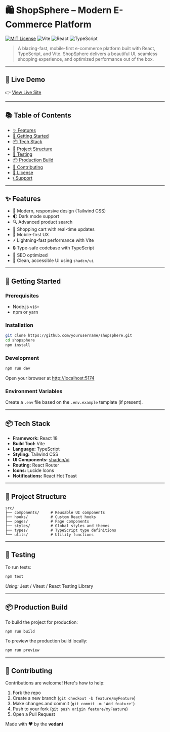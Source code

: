 # 🛍️ ShopSphere – Modern E-Commerce Platform

[![MIT License](https://img.shields.io/badge/license-MIT-blue.svg)](LICENSE)
![Vite](https://img.shields.io/badge/built%20with-Vite-646CFF.svg)
![React](https://img.shields.io/badge/React-18-61dafb.svg)
![TypeScript](https://img.shields.io/badge/TypeScript-4.x-3178c6.svg)

> A blazing-fast, mobile-first e-commerce platform built with React, TypeScript, and Vite. ShopSphere delivers a beautiful UI, seamless shopping experience, and optimized performance out of the box.

---

## 🔗 Live Demo

👉 [View Live Site](https://your-demo-url.vercel.app)

---

## 📚 Table of Contents

- [✨ Features](#-features)
- [🚀 Getting Started](#-getting-started)
- [📦 Tech Stack](#-tech-stack)
- [📁 Project Structure](#-project-structure)
- [🧪 Testing](#-testing)
- [📦 Production Build](#-production-build)
- [🤝 Contributing](#-contributing)
- [📝 License](#-license)
- [📞 Support](#-support)

---

## ✨ Features

- 🎨 Modern, responsive design (Tailwind CSS)
- 🌓 Dark mode support
- 🔍 Advanced product search
- 🛒 Shopping cart with real-time updates
- 📱 Mobile-first UX
- ⚡ Lightning-fast performance with Vite
- 🔒 Type-safe codebase with TypeScript
- 🎯 SEO optimized
- 💅 Clean, accessible UI using `shadcn/ui`

---

## 🚀 Getting Started

### Prerequisites

- Node.js `v16+`
- npm or yarn

### Installation

```bash
git clone https://github.com/yourusername/shopsphere.git
cd shopsphere
npm install
```

### Development

```bash
npm run dev
```

Open your browser at [http://localhost:5174](http://localhost:5174)

### Environment Variables

Create a `.env` file based on the `.env.example` template (if present).

---

## 📦 Tech Stack

* **Framework:** React 18
* **Build Tool:** Vite
* **Language:** TypeScript
* **Styling:** Tailwind CSS
* **UI Components:** [shadcn/ui](https://ui.shadcn.com/)
* **Routing:** React Router
* **Icons:** Lucide Icons
* **Notifications:** React Hot Toast

---

## 📁 Project Structure

```
src/
├── components/     # Reusable UI components
├── hooks/          # Custom React hooks
├── pages/          # Page components
├── styles/         # Global styles and themes
├── types/          # TypeScript type definitions
└── utils/          # Utility functions
```

---

## 🧪 Testing

To run tests:

```bash
npm test
```

*Using:* Jest / Vitest / React Testing Library

---

## 📦 Production Build

To build the project for production:

```bash
npm run build
```

To preview the production build locally:

```bash
npm run preview
```

---

## 🤝 Contributing

Contributions are welcome! Here's how to help:

1. Fork the repo
2. Create a new branch (`git checkout -b feature/myFeature`)
3. Make changes and commit (`git commit -m 'Add feature'`)
4. Push to your fork (`git push origin feature/myFeature`)
5. Open a Pull Request


Made with ❤️ by the **vedant** 
